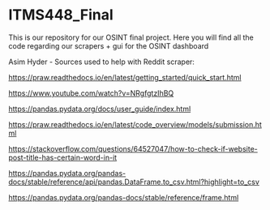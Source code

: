 # ITMS448_Final

This is our repository for our OSINT final project. Here you will find all the code regarding our scrapers + gui for the OSINT dashboard

Asim Hyder - Sources used to help with Reddit scraper:

https://praw.readthedocs.io/en/latest/getting_started/quick_start.html

https://www.youtube.com/watch?v=NRgfgtzIhBQ

https://pandas.pydata.org/docs/user_guide/index.html

https://praw.readthedocs.io/en/latest/code_overview/models/submission.html

https://stackoverflow.com/questions/64527047/how-to-check-if-website-post-title-has-certain-word-in-it

https://pandas.pydata.org/pandas-docs/stable/reference/api/pandas.DataFrame.to_csv.html?highlight=to_csv

https://pandas.pydata.org/pandas-docs/stable/reference/frame.html
